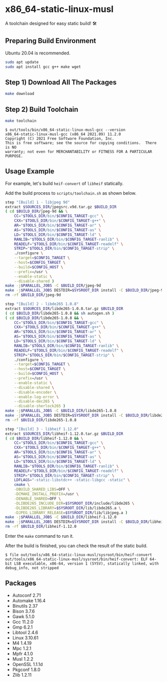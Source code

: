 # x86_64-static-linux-musl

A toolchain designed for easy static build! 🛠️

## Preparing Build Environment

Ubuntu 20.04 is recommended.

```bash
sudo apt update
sudo apt install gcc g++ make wget
```

## Step 1) Download All The Packages

```bash
make download
```

## Step 2) Build Toolchain

```bash
make toolchain
```

```
$ out/tools/bin/x86_64-static-linux-musl-gcc --version
x86_64-static-linux-musl-gcc (x86_64 2021.09) 11.2.0
Copyright (C) 2021 Free Software Foundation, Inc.
This is free software; see the source for copying conditions.  There is NO
warranty; not even for MERCHANTABILITY or FITNESS FOR A PARTICULAR PURPOSE.
```

## Usage Example

For example, let's build `heif-convert` of `libheif` statically.

Add the build process to `scripts/toolchain.sh` as shown below.

```bash
step "[Build] 1 - libjpeg 9d"
extract $SOURCES_DIR/jpegsrc.v9d.tar.gz $BUILD_DIR
( cd $BUILD_DIR/jpeg-9d && \
    CC="$TOOLS_DIR/bin/$CONFIG_TARGET-gcc" \
    CXX="$TOOLS_DIR/bin/$CONFIG_TARGET-g++" \
    AR="$TOOLS_DIR/bin/$CONFIG_TARGET-ar" \
    AS="$TOOLS_DIR/bin/$CONFIG_TARGET-as" \
    LD="$TOOLS_DIR/bin/$CONFIG_TARGET-ld" \
    RANLIB="$TOOLS_DIR/bin/$CONFIG_TARGET-ranlib" \
    READELF="$TOOLS_DIR/bin/$CONFIG_TARGET-readelf" \
    STRIP="$TOOLS_DIR/bin/$CONFIG_TARGET-strip" \
    ./configure \
    --target=$CONFIG_TARGET \
    --host=$CONFIG_TARGET \
    --build=$CONFIG_HOST \
    --prefix=/usr \
    --enable-static \
    --disable-shared )
make -j$PARALLEL_JOBS -C $BUILD_DIR/jpeg-9d
make -j$PARALLEL_JOBS DESTDIR=$SYSROOT_DIR install -C $BUILD_DIR/jpeg-9d
rm -rf $BUILD_DIR/jpeg-9d

step "[Build] 2 - libde265 1.0.8"
extract $SOURCES_DIR/libde265-1.0.8.tar.gz $BUILD_DIR
( cd $BUILD_DIR/libde265-1.0.8 && sh autogen.sh )
( cd $BUILD_DIR/libde265-1.0.8 && \
    CC="$TOOLS_DIR/bin/$CONFIG_TARGET-gcc" \
    CXX="$TOOLS_DIR/bin/$CONFIG_TARGET-g++" \
    AR="$TOOLS_DIR/bin/$CONFIG_TARGET-ar" \
    AS="$TOOLS_DIR/bin/$CONFIG_TARGET-as" \
    LD="$TOOLS_DIR/bin/$CONFIG_TARGET-ld" \
    RANLIB="$TOOLS_DIR/bin/$CONFIG_TARGET-ranlib" \
    READELF="$TOOLS_DIR/bin/$CONFIG_TARGET-readelf" \
    STRIP="$TOOLS_DIR/bin/$CONFIG_TARGET-strip" \
    ./configure \
    --target=$CONFIG_TARGET \
    --host=$CONFIG_TARGET \
    --build=$CONFIG_HOST \
    --prefix=/usr \
    --enable-static \
    --disable-shared \
    --disable-encoder \
    --enable-log-error \
    --disable-dec265 \
    --disable-sherlock265 )
make -j$PARALLEL_JOBS -C $BUILD_DIR/libde265-1.0.8
make -j$PARALLEL_JOBS DESTDIR=$SYSROOT_DIR install -C $BUILD_DIR/libde265-1.0.8
rm -rf $BUILD_DIR/libde265-1.0.8

step "[Build] 3 - libheif 1.12.0"
extract $SOURCES_DIR/libheif-1.12.0.tar.gz $BUILD_DIR
( cd $BUILD_DIR/libheif-1.12.0 && \
    CC="$TOOLS_DIR/bin/$CONFIG_TARGET-gcc" \
    CXX="$TOOLS_DIR/bin/$CONFIG_TARGET-g++" \
    AR="$TOOLS_DIR/bin/$CONFIG_TARGET-ar" \
    AS="$TOOLS_DIR/bin/$CONFIG_TARGET-as" \
    LD="$TOOLS_DIR/bin/$CONFIG_TARGET-ld" \
    RANLIB="$TOOLS_DIR/bin/$CONFIG_TARGET-ranlib" \
    READELF="$TOOLS_DIR/bin/$CONFIG_TARGET-readelf" \
    STRIP="$TOOLS_DIR/bin/$CONFIG_TARGET-strip" \
    LDFLAGS="-static-libstdc++ -static-libgcc -static" \
    cmake \
    -DBUILD_SHARED_LIBS=OFF \
    -DCMAKE_INSTALL_PREFIX=/usr \
    -DENABLE_SHARED=OFF \
    -DLIBDE265_INCLUDE_DIR=$SYSROOT_DIR/include/libde265 \
    -DLIBDE265_LIBRARY=$SYSROOT_DIR/lib/libde265.a \
    -DJPEG_LIBRARY_RELEASE=$SYSROOT_DIR/lib/libjpeg.a )
make -j$PARALLEL_JOBS -C $BUILD_DIR/libheif-1.12.0
make -j$PARALLEL_JOBS DESTDIR=$SYSROOT_DIR install -C $BUILD_DIR/libheif-1.12.0
rm -rf $BUILD_DIR/libheif-1.12.0
```

Enter the `make` command to run it.

After the build is finished, you can check the result of the static build.

```
$ file out/tools/x86_64-static-linux-musl/sysroot/bin/heif-convert
out/tools/x86_64-static-linux-musl/sysroot/bin/heif-convert: ELF 64-bit LSB executable, x86-64, version 1 (SYSV), statically linked, with debug_info, not stripped
```

## Packages

- Autoconf 2.71
- Automake 1.16.4
- Binutils 2.37
- Bison 3.7.6
- Gawk 5.1.0
- Gcc 11.2.0
- Gmp 6.2.1
- Libtool 2.4.6
- Linux 3.10.61
- M4 1.4.19
- Mpc 1.2.1
- Mpfr 4.1.0
- Musl 1.2.2
- OpenSSL 1.1.1d
- Pkgconf 1.8.0
- Zlib 1.2.11

